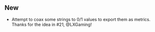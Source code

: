 ## New
- Attempt to coax some strings to 0/1 values to export them as metrics. Thanks for the idea in #21, @LXGaming!
